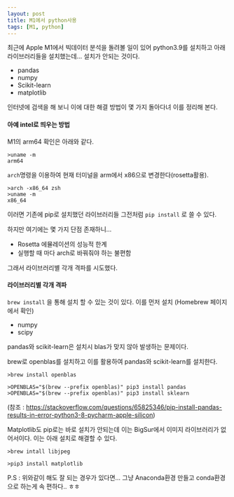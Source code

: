 ```yaml
---
layout: post
title: M1에서 python사용
tags: [M1, python]
---
```




최근에 Apple M1에서 빅데이터 분석을 돌려볼 일이 있어 python3.9를 설치하고 아래 라이브러리들을 설치했는데... 설치가 안되는 것이다.

* pandas
* numpy
* Scikit-learn
* matplotlib



인터넷에 검색을 해 보니 이에 대한 해결 방법이 몇 가지 돌아다녀 이를 정리해 본다.

#### 아예 intel로 띄우는 방법

M1의 arm64 확인은 아래와 같다. 

```
>uname -m
arm64
```

`arch`명령을 이용하여 현재 터미널을 arm에서 x86으로 변경한다(rosetta활용).

```
>arch -x86_64 zsh
>uname -m
x86_64
```

이러면 기존에 pip로 설치했던 라이브러리들 그전처럼 `pip install` 로 쓸 수 있다. 

하지만 여기에는 몇 가지 단점 존재하니... 

* Rosetta 에뮬레이션의 성능적 한계
* 실행할 때 마다 arch로 바꿔줘야 하는 불편함



그래서 라이브러리별 각개 격파를 시도했다. 

#### 라이브러리별 각개 격파

`brew install` 을 통해 설치 할 수 있는 것이 있다. 이를 먼저 설치 (Homebrew 페이지에서 확인)

* numpy
* scipy

pandas와 scikit-learn은 설치시 blas가 맞지 않아 발생하는 문제이다. 

brew로 openblas를 설치하고 이를 활용하여 pandas와 scikit-learn를 설치한다. 

```
>brew install openblas

>OPENBLAS="$(brew --prefix openblas)" pip3 install pandas
>OPENBLAS="$(brew --prefix openblas)" pip3 install sklearn
```

(참조 : https://stackoverflow.com/questions/65825346/pip-install-pandas-results-in-error-python3-8-pycharm-apple-silicon)

Matplotlib도 pip로는 바로 설치가 안되는데 이는 BigSur에서 이미지 라이브러리가 없어서이다. 이는 아래 설치로 해결할 수 있다.

```
>brew intall libjpeg

>pip3 install matplotlib
```



P.S : 위와같이 해도 잘 되는 경우가 있다면... 그냥 Anaconda환경 만들고 conda환경으로 하는게 속 편하다.. ㅎㅎ
